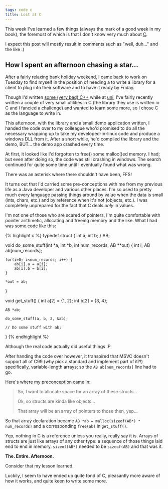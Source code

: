 ```yaml
---
tags: code c
title: Lost at C
---
```


This week I've learned a few things (always the mark of a good week in my book), the foremost of which is that I don't know very much about [C](https://en.wikipedia.org/wiki/Programming_language).

I expect this post will mostly result in comments such as "well, duh..." and the like :)

## How I spent an afternoon chasing a star...

After a fairly relaxing bank holiday weekend, I came back to work on Tuesday to find myself in the position of needing a to write a library for a client to plug into their software and to have it ready by Friday.

Though I'd written [some (very bad) C++](http://falsoyd.sourceforge.net/) while at [uni](http://www.uea.ac.uk/), I've fairly recently written a couple of very small utilities in C (the library they use is written in C and I fancied a challenge) and wanted to learn some more, so I chose C as the language to write in.

This afternoon, with the library and a small demo application written, I handed the code over to my colleague who'd promised to do all the necessary wrapping up to take my developed-in-linux code and produce a windows DLL from it. After a short while, he'd compiled the library and the demo, BUT... the demo app crashed every time.

At first, it looked like I'd forgotten to free() some malloc()ed memory. I had; but even after doing so, the code was still crashing in windows. The search continued for quite some time until I eventually found what was wrong.

There was an asterisk where there shouldn't have been, FFS!

It turns out that I'd carried some pre-conceptions with me from my previous life as a Java developer and various other places. I'm so used to pretty much every language passing things around by value when the data is small (ints, chars, etc.) and by reference when it's not (objects, etc.). I was completely unprepared for the fact that C deals *only* in values.

I'm not one of those who are scared of pointers, I'm quite comfortable with pointer arithmetic, allocating and freeing memory and the like. What I had was some code like this:

{% highlight c %}
typedef struct {
    int a;
    int b;
} AB;

void do_some_stuff(int *a, int *b, int num_records, AB **out) {
    int i;
    AB ab[num_records];

    for(i=0; i<num_records; i++) {
        ab[i].a = a[i];
        ab[i].b = b[i];
    }

    *out = ab;
}

void get_stuff() {
    int a[2] = {1, 2};
    int b[2] = {3, 4};

    AB *ab;

    do_some_stuff(a, b, 2, &ab);

    // Do some stuff with ab;
}
{% endhighlight %}

Although the real code actually did useful things :P

After handing the code over however, it transpired that MSVC doesn't support all of C99 (why pick a standard and implement part of it?!) specifically, variable-length arrays; so the `AB ab[num_records]` line  had to go.

Here's where my preconception came in:

> So, I want to allocate space for an array of these structs...
>
> Ok, so structs are kinda like objects...
>
> That array will be an array of pointers to those then, yep...

So that array declaration became `AB *ab = malloc(sizeof(AB*) * num_records)` and a corresponding `free(ab)` in `get_stuff()`.

Yep, nothing in C is a reference unless you really, really say it is. Arrays of structs are just like arrays of any other type: a sequence of those things laid end to end in memory. `sizeof(AB*)` needed to be `sizeof(AB)` and that was it.

**The. Entire. Afternoon.**

Consider that my lesson learned.

Luckily, I seem to have ended up quite fond of C, pleasantly more aware of how it works, and quite keen to write some more.
